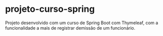 # projeto-curso-spring
Projeto desenvolvido com um curso de Spring Boot com Thymeleaf, com a funcionalidade a mais de registrar demissão de um funcionário.


